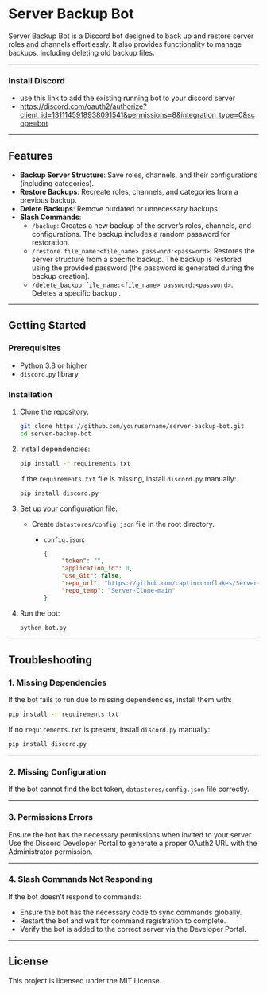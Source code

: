 
# Server Backup Bot

Server Backup Bot is a Discord bot designed to back up and restore server roles and channels effortlessly. It also provides functionality to manage backups, including deleting old backup files.

---

### Install Discord
- use this link to add the existing running bot to your discord server
- https://discord.com/oauth2/authorize?client_id=1311145918938091541&permissions=8&integration_type=0&scope=bot
---
## Features

- **Backup Server Structure**: Save roles, channels, and their configurations (including categories).
- **Restore Backups**: Recreate roles, channels, and categories from a previous backup.
- **Delete Backups**: Remove outdated or unnecessary backups.
- **Slash Commands**:
  - `/backup`: Creates a new backup of the server’s roles, channels, and configurations. The backup includes a random password for restoration.
  - `/restore file_name:<file_name> password:<password>`: Restores the server structure from a specific backup. The backup is restored using the provided password (the password is generated during the backup creation).
  - `/delete_backup file_name:<file_name> password:<password>`: Deletes a specific backup .

---


## Getting Started

### Prerequisites
- Python 3.8 or higher
- `discord.py` library

### Installation
1. Clone the repository:
   ```bash
   git clone https://github.com/yourusername/server-backup-bot.git
   cd server-backup-bot
   ```
2. Install dependencies:
   ```bash
   pip install -r requirements.txt
   ```
   If the `requirements.txt` file is missing, install `discord.py` manually:
   ```bash
   pip install discord.py
   ```

3. Set up your configuration file:
   - Create `datastores/config.json` file in the root directory.

     - `config.json`:
       ```json
       {
            "token": "",
            "application_id": 0,
            "use_Git": false,
            "repo_url": "https://github.com/captincornflakes/Server-Clone",
            "repo_temp": "Server-Clone-main"
       }
       ```

4. Run the bot:
   ```bash
   python bot.py
   ```

---

## Troubleshooting

### 1. Missing Dependencies
If the bot fails to run due to missing dependencies, install them with:
```bash
pip install -r requirements.txt
```
If no `requirements.txt` is present, install `discord.py` manually:
```bash
pip install discord.py
```

---

### 2. Missing Configuration
If the bot cannot find the bot token, `datastores/config.json` file correctly.

---

### 3. Permissions Errors
Ensure the bot has the necessary permissions when invited to your server. Use the Discord Developer Portal to generate a proper OAuth2 URL with the Administrator permission.

---

### 4. Slash Commands Not Responding
If the bot doesn’t respond to commands:
- Ensure the bot has the necessary code to sync commands globally.
- Restart the bot and wait for command registration to complete.
- Verify the bot is added to the correct server via the Developer Portal.

---

## License

This project is licensed under the MIT License.
